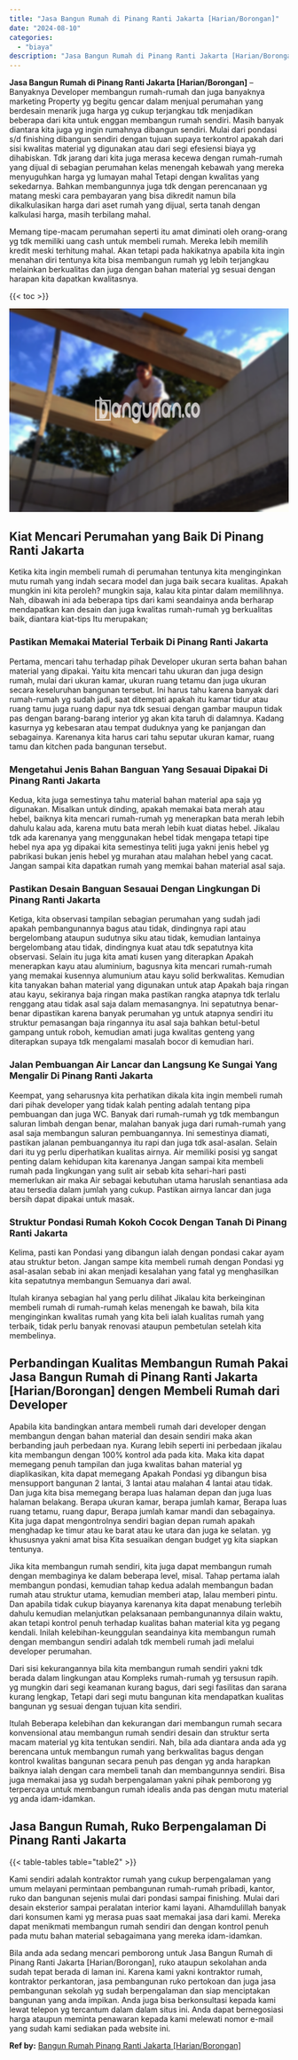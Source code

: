 ```yaml
---
title: "Jasa Bangun Rumah di Pinang Ranti Jakarta [Harian/Borongan]"
date: "2024-08-10"
categories: 
  - "biaya"
description: "Jasa Bangun Rumah di Pinang Ranti Jakarta [Harian/Borongan]. Bila anda ada sedang mencari pemborong untuk Jasa Bangun Rumah di Pinang Ranti Jakarta [Harian/..."
---
```


**Jasa Bangun Rumah di Pinang Ranti Jakarta \[Harian/Borongan\]** – Banyaknya Developer membangun rumah-rumah dan juga banyaknya marketing Property yg begitu gencar dalam menjual perumahan yang berdesain menarik juga harga yg cukup terjangkau tdk menjadikan beberapa dari kita untuk enggan membangun rumah sendiri. Masih banyak diantara kita juga yg ingin rumahnya dibangun sendiri. Mulai dari pondasi s/d finishing dibangun sendiri dengan tujuan supaya terkontrol apakah dari sisi kwalitas material yg digunakan atau dari segi efesiensi biaya yg dihabiskan. Tdk jarang dari kita juga merasa kecewa dengan rumah-rumah yang dijual di sebagian perumahan kelas menengah kebawah yang mereka menyuguhkan harga yg lumayan mahal Tetapi dengan kwalitas yang sekedarnya. Bahkan membangunnya juga tdk dengan perencanaan yg matang meski cara pembayaran yang bisa dikredit namun bila dikalkulasikan harga dari aset rumah yang dijual, serta tanah dengan kalkulasi harga, masih terbilang mahal.

Memang tipe-macam perumahan seperti itu amat diminati oleh orang-orang yg tdk memiliki uang cash untuk membeli rumah. Mereka lebih memilih kredit meski terhitung mahal. Akan tetapi pada hakikatnya apabila kita ingin menahan diri tentunya kita bisa membangun rumah yg lebih terjangkau melainkan berkualitas dan juga dengan bahan material yg sesuai dengan harapan kita dapatkan kwalitasnya.

{{< toc >}}

![Jasa Bangun Rumah di Pinang Ranti Jakarta [Harian/Borongan]](/images/borong-bangunan-11.png)

## Kiat Mencari Perumahan yang Baik Di Pinang Ranti Jakarta

Ketika kita ingin membeli rumah di perumahan tentunya kita menginginkan mutu rumah yang indah secara model dan juga baik secara kualitas. Apakah mungkin ini kita peroleh? mungkin saja, kalau kita pintar dalam memilihnya. Nah, dibawah ini ada beberapa tips dari kami seandainya anda berharap mendapatkan kan desain dan juga kwalitas rumah-rumah yg berkualitas baik, diantara kiat-tips Itu merupakan;

### Pastikan Memakai Material Terbaik Di Pinang Ranti Jakarta

Pertama, mencari tahu terhadap pihak Developer ukuran serta bahan bahan material yang dipakai. Yaitu kita mencari tahu ukuran dan juga design rumah, mulai dari ukuran kamar, ukuran ruang tetamu dan juga ukuran secara keseluruhan bangunan tersebut. Ini harus tahu karena banyak dari rumah-rumah yg sudah jadi, saat ditempati apakah itu kamar tidur atau ruang tamu juga ruang dapur nya tdk sesuai dengan gambar maupun tidak pas dengan barang-barang interior yg akan kita taruh di dalamnya. Kadang kasurnya yg kebesaran atau tempat duduknya yang ke panjangan dan sebagainya. Karenanya kita harus cari tahu seputar ukuran kamar, ruang tamu dan kitchen pada bangunan tersebut.

### Mengetahui Jenis Bahan Banguan Yang Sesauai Dipakai Di Pinang Ranti Jakarta

Kedua, kita juga semestinya tahu material bahan material apa saja yg digunakan. Misalkan untuk dinding, apakah memakai bata merah atau hebel, baiknya kita mencari rumah-rumah yg menerapkan bata merah lebih dahulu kalau ada, karena mutu bata merah lebih kuat diatas hebel. Jikalau tdk ada karenanya yang menggunakan hebel tidak mengapa tetapi tipe hebel nya apa yg dipakai kita semestinya teliti juga yakni jenis hebel yg pabrikasi bukan jenis hebel yg murahan atau malahan hebel yang cacat. Jangan sampai kita dapatkan rumah yang memkai bahan material asal saja.

### Pastikan Desain Banguan Sesauai Dengan Lingkungan Di Pinang Ranti Jakarta

Ketiga, kita observasi tampilan sebagian perumahan yang sudah jadi apakah pembangunannya bagus atau tidak, dindingnya rapi atau bergelombang ataupun sudutnya siku atau tidak, kemudian lantainya bergelombang atau tidak, dindingnya kuat atau tdk sepatutnya kita observasi. Selain itu juga kita amati kusen yang diterapkan Apakah menerapkan kayu atau aluminium, bagusnya kita mencari rumah-rumah yang memakai kusennya alumunium atau kayu solid berkwalitas. Kemudian kita tanyakan bahan material yang digunakan untuk atap Apakah baja ringan atau kayu, sekiranya baja ringan maka pastikan rangka atapnya tdk terlalu renggang atau tidak asal saja dalam memasangnya. Ini sepatutnya benar-benar dipastikan karena banyak perumahan yg untuk atapnya sendiri itu struktur pemasangan baja ringannya itu asal saja bahkan betul-betul gampang untuk roboh, kemudian amati juga kwalitas genteng yang diterapkan supaya tdk mengalami masalah bocor di kemudian hari.

### Jalan Pembuangan Air Lancar dan Langsung Ke Sungai Yang Mengalir Di Pinang Ranti Jakarta

Keempat, yang seharusnya kita perhatikan dikala kita ingin membeli rumah dari pihak developer yang tidak kalah penting adalah tentang pipa pembuangan dan juga WC. Banyak dari rumah-rumah yg tdk membangun saluran limbah dengan benar, malahan banyak juga dari rumah-rumah yang asal saja membangun saluran pembuangannya. Ini semestinya diamati, pastikan jalanan pembuangannya itu rapi dan juga tdk asal-asalan. Selain dari itu yg perlu diperhatikan kualitas airnya. Air memiliki posisi yg sangat penting dalam kehidupan kita karenanya Jangan sampai kita membeli rumah pada lingkungan yang sulit air sebab kita sehari-hari pasti memerlukan air maka Air sebagai kebutuhan utama haruslah senantiasa ada atau tersedia dalam jumlah yang cukup. Pastikan airnya lancar dan juga bersih dapat dipakai untuk masak.

### Struktur Pondasi Rumah Kokoh Cocok Dengan Tanah Di Pinang Ranti Jakarta

Kelima, pasti kan Pondasi yang dibangun ialah dengan pondasi cakar ayam atau struktur beton. Jangan sampe kita membeli rumah dengan Pondasi yg asal-asalan sebab ini akan menjadi kesalahan yang fatal yg menghasilkan kita sepatutnya membangun Semuanya dari awal.

Itulah kiranya sebagian hal yang perlu dilihat Jikalau kita berkeinginan membeli rumah di rumah-rumah kelas menengah ke bawah, bila kita menginginkan kwalitas rumah yang kita beli ialah kualitas rumah yang terbaik, tidak perlu banyak renovasi ataupun pembetulan setelah kita membelinya.

## Perbandingan Kualitas Membangun Rumah Pakai Jasa Bangun Rumah di Pinang Ranti Jakarta \[Harian/Borongan\] dengen Membeli Rumah dari Developer

Apabila kita bandingkan antara membeli rumah dari developer dengan membangun dengan bahan material dan desain sendiri maka akan berbanding jauh perbedaan nya. Kurang lebih seperti ini perbedaan jikalau kita membangun dengan 100% kontrol ada pada kita. Maka kita dapat memegang penuh tampilan dan juga kwalitas bahan material yg diaplikasikan, kita dapat memegang Apakah Pondasi yg dibangun bisa mensupport bangunan 2 lantai, 3 lantai atau malahan 4 lantai atau tidak. Dan juga kita bisa memegang berapa luas halaman depan dan juga luas halaman belakang. Berapa ukuran kamar, berapa jumlah kamar, Berapa luas ruang tetamu, ruang dapur, Berapa jumlah kamar mandi dan sebagainya. Kita juga dapat mengontrolnya sendiri bagian depan rumah apakah menghadap ke timur atau ke barat atau ke utara dan juga ke selatan. yg khususnya yakni amat bisa Kita sesuaikan dengan budget yg kita siapkan tentunya.

Jika kita membangun rumah sendiri, kita juga dapat membangun rumah dengan membaginya ke dalam beberapa level, misal. Tahap pertama ialah membangun pondasi, kemudian tahap kedua adalah membangun badan rumah atau struktur utama, kemudian memberi atap, lalau memberi pintu. Dan apabila tidak cukup biayanya karenanya kita dapat menabung terlebih dahulu kemudian melanjutkan pelaksanaan pembangunannya dilain waktu, akan tetapi kontrol penuh terhadap kualitas bahan material kita yg pegang kendali. Inilah kelebihan-keunggulan seandainya kita membangun rumah dengan membangun sendiri adalah tdk membeli rumah jadi melalui developer perumahan.

Dari sisi kekurangannya bila kita membangun rumah sendiri yakni tdk berada dalam lingkungan atau Kompleks rumah-rumah yg tersusun rapih. yg mungkin dari segi keamanan kurang bagus, dari segi fasilitas dan sarana kurang lengkap, Tetapi dari segi mutu bangunan kita mendapatkan kualitas bangunan yg sesuai dengan tujuan kita sendiri.

Itulah Beberapa kelebihan dan kekurangan dari membangun rumah secara konvensional atau membangun rumah sendiri desain dan struktur serta macam material yg kita tentukan sendiri. Nah, bila ada diantara anda ada yg berencana untuk membangun rumah yang berkwalitas bagus dengan kontrol kwalitas bangunan secara penuh pas dengan yg anda harapkan baiknya ialah dengan cara membeli tanah dan membangunnya sendiri. Bisa juga memakai jasa yg sudah berpengalaman yakni pihak pemborong yg terpercaya untuk membangun rumah idealis anda pas dengan mutu material yg anda idam-idamkan.

## Jasa Bangun Rumah, Ruko Berpengalaman Di Pinang Ranti Jakarta

{{< table-tables table="table2" >}}

Kami sendiri adalah kontraktor rumah yang cukup berpengalaman yang umum melayani permintaan pembangunan rumah-rumah pribadi, kantor, ruko dan bangunan sejenis mulai dari pondasi sampai finishing. Mulai dari desain eksterior sampai peralatan interior kami layani. Alhamdulillah banyak dari konsumen kami yg merasa puas saat memakai jasa dari kami. Mereka dapat menikmati membangun rumah sendiri dan dengan kontrol penuh pada mutu bahan material sebagaimana yang mereka idam-idamkan.

Bila anda ada sedang mencari pemborong untuk Jasa Bangun Rumah di Pinang Ranti Jakarta \[Harian/Borongan\], ruko ataupun sekolahan anda sudah tepat berada di laman ini. Karena kami yakni kontraktor rumah, kontraktor perkantoran, jasa pembangunan ruko pertokoan dan juga jasa pembangunan sekolah yg sudah berpengalaman dan siap menciptakan bangunan yang anda impikan. Anda juga bisa berkonsultasi kepada kami lewat telepon yg tercantum dalam dalam situs ini. Anda dapat bernegosiasi harga ataupun meminta penawaran kepada kami melewati nomor e-mail yang sudah kami sediakan pada website ini.

**Ref by:** [Bangun Rumah Pinang Ranti Jakarta [Harian/Borongan]](https://id.wikipedia.org/wiki/Bangun)
